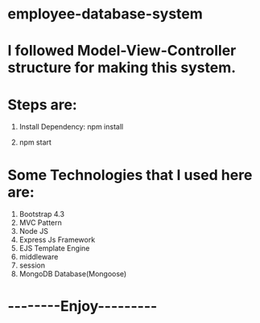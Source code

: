 # employee-database-system
# I followed Model-View-Controller structure for making this system.

# Steps are:
1. Install Dependency:
npm install

2. npm start 

# Some Technologies that I used here are:
1. Bootstrap 4.3
2. MVC Pattern
3. Node JS
4. Express Js Framework
5. EJS Template Engine
6. middleware
7. session
8. MongoDB Database(Mongoose)

# --------Enjoy---------


